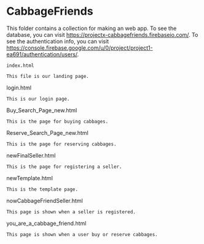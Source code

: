 # CabbageFriends

This folder contains a collection for making an web app. To see the database, you can visit https://projectx-cabbagefriends.firebaseio.com/.
To see the authentication info, you can visit https://console.firebase.google.com/u/0/project/project1-ea691/authentication/users/.

 	index.html

    This file is our landing page.

login.html

    This is our login page.

Buy_Search_Page_new.html

    This is the page for buying cabbages.
    
Reserve_Search_Page_new.html

    This is the page for reserving cabbages.
    
newFinalSeller.html

    This is the page for registering a seller.
    
newTemplate.html

    This is the template page.
    
nowCabbageFriendSeller.html

    This page is shown when a seller is registered.
        
you_are_a_cabbage_friend.html
    
    This page is shown when a user buy or reserve cabbages. 
